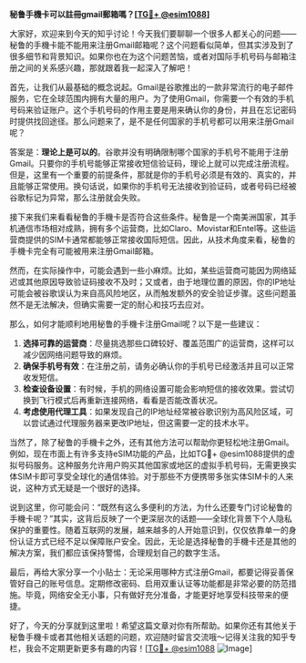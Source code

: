 **秘鲁手機卡可以註冊gmail郵箱嗎？[[TG💪+ @esim1088](https://t.me/s/esim1088)]**

大家好，欢迎来到今天的知乎讨论！今天我们要聊聊一个很多人都关心的问题——秘鲁的手機卡能不能用来注册Gmail邮箱呢？这个问题看似简单，但其实涉及到了很多细节和背景知识。如果你也在为这个问题苦恼，或者对国际手机号码与邮箱注册之间的关系感兴趣，那就跟着我一起深入了解吧！

首先，让我们从最基础的概念说起。Gmail是谷歌推出的一款非常流行的电子邮件服务，它在全球范围内拥有大量的用户。为了使用Gmail，你需要一个有效的手机号码来验证账户。这个手机号码的作用主要是用来确认你的身份，并且在忘记密码时提供找回途径。那么问题来了，是不是任何国家的手机号都可以用来注册Gmail呢？

答案是：**理论上是可以的**。谷歌并没有明确限制哪个国家的手机号不能用于注册Gmail。只要你的手机号能够正常接收短信验证码，理论上就可以完成注册流程。但是，这里有一个重要的前提条件，那就是你的手机号必须是有效的、真实的，并且能够正常使用。换句话说，如果你的手机号无法接收到验证码，或者号码已经被谷歌标记为异常，那么注册就会失败。

接下来我们来看看秘鲁的手機卡是否符合这些条件。秘鲁是一个南美洲国家，其手机通信市场相对成熟，拥有多个运营商，比如Claro、Movistar和Entel等。这些运营商提供的SIM卡通常都能够正常接收国际短信。因此，从技术角度来看，秘鲁的手機卡完全有可能被用来注册Gmail邮箱。

然而，在实际操作中，可能会遇到一些小麻烦。比如，某些运营商可能因为网络延迟或其他原因导致验证码接收不及时；又或者，由于地理位置的原因，你的IP地址可能会被谷歌误认为来自高风险地区，从而触发额外的安全验证步骤。这些问题虽然不是无法解决，但确实需要一定的耐心和技巧去应对。

那么，如何才能顺利地用秘鲁的手機卡注册Gmail呢？以下是一些建议：

1. **选择可靠的运营商**：尽量挑选那些口碑较好、覆盖范围广的运营商，这样可以减少因网络问题导致的麻烦。
2. **确保手机号有效**：在注册之前，请务必确认你的手机号已经激活并且可以正常收发短信。
3. **检查设备设置**：有时候，手机的网络设置可能会影响短信的接收效果。尝试切换到飞行模式后再重新连接网络，看看是否能改善状况。
4. **考虑使用代理工具**：如果发现自己的IP地址经常被谷歌识别为高风险区域，可以尝试通过代理服务器来更改IP地址，但这需要一定的技术水平。

当然了，除了秘鲁的手機卡之外，还有其他方法可以帮助你更轻松地注册Gmail。例如，现在市面上有许多支持eSIM功能的产品，比如TG💪+ @esim1088提供的虚拟号码服务。这种服务允许用户购买其他国家或地区的虚拟手机号码，无需更换实体SIM卡即可享受全球化的通信体验。对于那些不方便携带多张实体SIM卡的人来说，这种方式无疑是一个很好的选择。

说到这里，你可能会问：“既然有这么多便利的方法，为什么还要专门讨论秘鲁的手機卡呢？”其实，这背后反映了一个更深层次的话题——全球化背景下个人隐私保护的重要性。随着互联网的发展，越来越多的人开始意识到，仅仅依靠单一的身份认证方式已经不足以保障账户安全。因此，无论是选择秘鲁的手機卡还是其他的解决方案，我们都应该保持警惕，合理规划自己的数字生活。

最后，再给大家分享一个小贴士：无论采用哪种方式注册Gmail，都要记得妥善保管好自己的账号信息。定期修改密码、启用双重认证等功能都是非常必要的防范措施。毕竟，网络安全无小事，只有做好充分准备，才能更好地享受科技带来的便捷。

好了，今天的分享就到这里啦！希望这篇文章对你有所帮助。如果你还有其他关于秘鲁手機卡或者其他相关话题的问题，欢迎随时留言交流哦～记得关注我的知乎专栏，我会不定期更新更多有趣的内容！[[TG💪+ @esim1088](https://t.me/s/esim1088) ![Image](https://i.postimg.cc/4NQfJmqS/Snipaste-2025-05-13-00-14-12.png)]